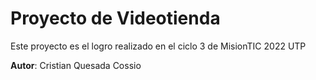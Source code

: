 # Proyecto de Videotienda
Este proyecto es el logro realizado en el ciclo 3 de MisionTIC 2022 UTP

**Autor**: Cristian Quesada Cossio